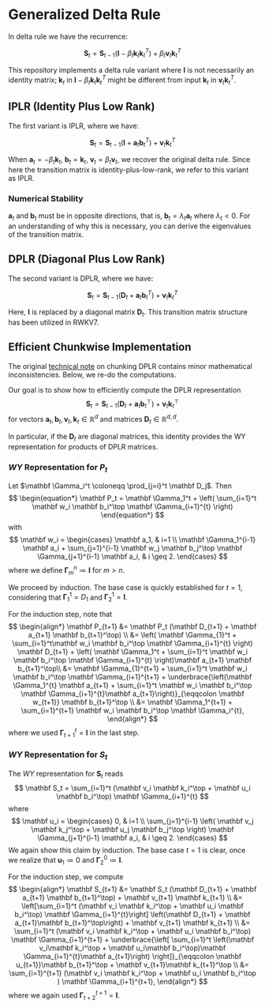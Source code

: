# Generalized Delta Rule

In delta rule we have the recurrence:

```math
\mathbf{S}_t = \mathbf{S}_{t-1}(\mathbf{I}-\beta_t \mathbf{k}_t\mathbf{k}_t^T) + \beta_t \mathbf{v}_t\mathbf{k}_t^T
```

This repository implements a delta rule variant where $\mathbf{I}$ is not necessarily an identity matrix; $\mathbf{k}_t$ in $\mathbf{I} - \beta_t \mathbf{k}_t\mathbf{k}_t^T$ might be different from input $\mathbf{k}_t$ in $\mathbf{v}_t\mathbf{k}_t^T$.

## IPLR (Identity Plus Low Rank)

The first variant is IPLR, where we have:

```math
\mathbf{S}_t = \mathbf{S}_{t-1}(\mathbf{I}+\mathbf{a}_t\mathbf{b}_t^T) + \mathbf{v}_t\mathbf{k}_t^T
```

When $\mathbf{a}_t = -\beta_t \mathbf{k}_t$, $\mathbf{b}_t = \mathbf{k}_t$, $\mathbf{v}_t= \beta_t \mathbf{v}_t$, we recover the original delta rule. Since here the transition matrix is identity-plus-low-rank, we refer to this variant as IPLR.

### Numerical Stability

$\mathbf{a}_t$ and $\mathbf{b}_t$ must be in opposite directions, that is, $\mathbf{b}_t = \lambda_t \mathbf{a}_t$ where $\lambda_t < 0$. For an understanding of why this is necessary, you can derive the eigenvalues of the transition matrix.

## DPLR (Diagonal Plus Low Rank)

The second variant is DPLR, where we have:

```math
\mathbf{S}_t = \mathbf{S}_{t-1}(\mathbf{D}_t+\mathbf{a}_t\mathbf{b}_t^T) + \mathbf{v}_t\mathbf{k}_t^T
```

Here, $\mathbf{I}$ is replaced by a diagonal matrix $\mathbf{D}_t$. This transition matrix structure has been utilized in RWKV7.

## Efficient Chunkwise Implementation
The original [technical note](https://drive.google.com/file/d/1qqc6THTRc2bw-LtwsbGNxNDw00sNzi5M/view?usp=sharing) on chunking DPLR contains minor mathematical inconsistencies. Below, we re-do the computations.


Our goal is to show how to efficiently compute the DPLR representation
$$
    \mathbf S_t = \mathbf S_{t-1} \left( \mathbf D_t + \mathbf a_t \mathbf b_t^\top \right) + \mathbf v_t \mathbf k_t^\top
$$
for vectors $\mathbf a_t, \mathbf b_t, \mathbf v_t, \mathbf k_t \in \mathbb R^d$ and matrices $\mathbf D_t \in \mathbb R^{d, d}$.

In particular, if the $\mathbf D_t$ are diagonal matrices, this identity provides the WY representation for products of DPLR matrices.

### $WY$ Representation for $P_t$
Let $\mathbf \Gamma_i^t \coloneqq \prod_{j=i}^t \mathbf D_j$. Then
$$
\begin{equation*}
    \mathbf P_t = \mathbf \Gamma_1^t + \left( \sum_{i=1}^t \mathbf w_i \mathbf b_i^\top \mathbf \Gamma_{i+1}^{t} \right)
\end{equation*}
$$
with
$$
    \mathbf w_i = \begin{cases}
        \mathbf a_1, & i=1 \\
        \mathbf \Gamma_1^{i-1} \mathbf a_i + \sum_{j=1}^{i-1} \mathbf w_j \mathbf b_j^\top \mathbf \Gamma_{j+1}^{i-1} \mathbf a_i, & i \geq 2.
    \end{cases}
$$
where we define $\mathbf \Gamma_m^{n} \coloneqq \mathbf I$ for $m > n$.

We proceed by induction. The base case is quickly established for $t=1$, considering that $\mathbf \Gamma_1^1 = D_1$ and $\mathbf \Gamma_2^1 = \mathbf I$.

For the induction step, note that
$$
\begin{align*}
    \mathbf P_{t+1} &= \mathbf P_t (\mathbf D_{t+1} + \mathbf a_{t+1} \mathbf b_{t+1}^\top) \\
    &= \left( \mathbf \Gamma_{1}^t + \sum_{i=1}^t\mathbf w_i \mathbf b_i^\top \mathbf \Gamma_{i+1}^{t}  \right) \mathbf D_{t+1} + \left( \mathbf \Gamma_1^t + \sum_{i=1}^t \mathbf w_i \mathbf b_i^\top \mathbf \Gamma_{i+1}^{t} \right)\mathbf a_{t+1} \mathbf b_{t+1}^\top\\
    &= \mathbf \Gamma_{1}^{t+1} + \sum_{i=1}^t \mathbf w_i \mathbf b_i^\top \mathbf \Gamma_{i+1}^{t+1} + \underbrace{\left(\mathbf \Gamma_1^{t} \mathbf a_{t+1} + \sum_{i=1}^t \mathbf w_i \mathbf b_i^\top \mathbf \Gamma_{i+1}^{t}\mathbf a_{t+1}\right)}_{\eqqcolon \mathbf w_{t+1}} \mathbf b_{t+1}^\top \\
    &= \mathbf \Gamma_1^{t+1} + \sum_{i=1}^{t+1} \mathbf w_i \mathbf b_i^\top \mathbf \Gamma_i^{t},
\end{align*}
$$
where we used $\mathbf \Gamma_{t+1}^t = \mathbf I$ in the last step. 

### $WY$ Representation for $S_t$
The $WY$ representation for $\mathbf S_t$ reads
$$
    \mathbf S_t = \sum_{i=1}^t (\mathbf v_i \mathbf k_i^\top + \mathbf u_i \mathbf b_i^\top) \mathbf \Gamma_{i+1}^{t}
$$
where
$$
    \mathbf u_i = \begin{cases}
        0, & i=1 \\
        \sum_{j=1}^{i-1} \left( \mathbf v_j \mathbf k_j^\top + \mathbf u_j \mathbf b_j^\top \right) \mathbf \Gamma_{j+1}^{i-1} \mathbf a_i, & i \geq 2.
    \end{cases}
$$
We again show this claim by induction. The base case $t=1$ is clear, once we realize that $\mathbf u_1 \coloneqq 0$ and $\mathbf \Gamma_2^0 \coloneqq \mathbf I$.

For the induction step, we compute
$$
\begin{align*}
    \mathbf S_{t+1} &= \mathbf S_t (\mathbf D_{t+1} + \mathbf a_{t+1} \mathbf b_{t+1}^\top) + \mathbf v_{t+1} \mathbf k_{t+1} \\
    &= \left[\sum_{i=1}^t (\mathbf v_i \mathbf k_i^\top + \mathbf u_i \mathbf b_i^\top) \mathbf \Gamma_{i+1}^{t}\right] \left(\mathbf D_{t+1} + \mathbf a_{t+1}\mathbf b_{t+1}^\top\right) + \mathbf v_{t+1} \mathbf k_{t+1} \\
    &= \sum_{i=1}^t  (\mathbf v_i \mathbf k_i^\top + \mathbf u_i \mathbf b_i^\top) \mathbf \Gamma_{i+1}^{t+1} + \underbrace{\left[ \sum_{i=1}^t  \left(\mathbf v_i\mathbf k_i^\top + \mathbf u_i\mathbf b_i^\top)\mathbf \Gamma_{i+1}^{t}\mathbf a_{t+1}\right) \right]}_{\eqqcolon \mathbf u_{t+1}}\mathbf b_{t+1}^\top + \mathbf v_{t+1}\mathbf k_{t+1}^\top \\
    &= \sum_{i=1}^{t+1} (\mathbf v_i \mathbf k_i^\top + \mathbf u_i \mathbf b_i^\top ) \mathbf \Gamma_{i+1}^{t+1},
\end{align*}
$$
where we again used $\mathbf \Gamma_{t+2}^{t+1} = \mathbf I$.
